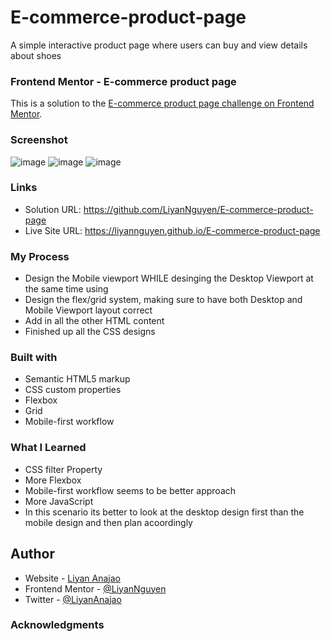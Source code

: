 # E-commerce-product-page
A simple interactive product page where users can buy and view details about shoes

### Frontend Mentor - E-commerce product page
This is a solution to the [E-commerce product page challenge on Frontend Mentor](https://www.frontendmentor.io/challenges/ecommerce-product-page-UPsZ9MJp6).

### Screenshot
![image](https://user-images.githubusercontent.com/50958126/199401361-09ce118f-b8bf-4496-afe3-a24dbe4e8bac.png)
![image](https://user-images.githubusercontent.com/50958126/199401387-0f81be50-ea2a-4406-9d82-baa0179cb805.png)
![image](https://user-images.githubusercontent.com/50958126/199401473-52e1e2b9-18b6-488c-aaca-f1ead8d11fd1.png)


### Links
- Solution URL: https://github.com/LiyanNguyen/E-commerce-product-page
- Live Site URL: https://liyannguyen.github.io/E-commerce-product-page

### My Process
- Design the Mobile viewport WHILE desinging the Desktop Viewport at the same time using
- Design the flex/grid system, making sure to have both Desktop and Mobile Viewport layout correct
- Add in all the other HTML content
- Finished up all the CSS designs

### Built with
- Semantic HTML5 markup
- CSS custom properties
- Flexbox
- Grid
- Mobile-first workflow

### What I Learned
- CSS filter Property
- More Flexbox
- Mobile-first workflow seems to be better approach
- More JavaScript
- In this scenario its better to look at the desktop design first than the mobile design and then plan acoordingly

## Author
- Website - [Liyan Anajao](https://liyannguyen.github.io/Portfolio)
- Frontend Mentor - [@LiyanNguyen](https://frontendmentor.io/profile/LiyanNguyen)
- Twitter - [@LiyanAnajao](https://twitter.com/LiyanAnajao)

### Acknowledgments

